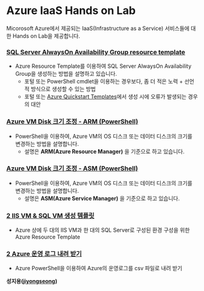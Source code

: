 # Azure IaaS Hands on Lab
Micorosoft Azure에서 제공되는 IaaS(Infrastructure as a Service) 서비스들에 대한 Hands on Lab을 제공합니다.


### [SQL Server AlwaysOn Availability Group resource template](https://github.com/jiyongseong/AzureIaaSHol/tree/master/AzureResourceGroup-AlwaysOnCluster) 
- Azure Resource Template를 이용하여 SQL Server AlwaysOn Availability Group을 생성하는 방법을 설명하고 있습니다.
  - 포털 또는 PowerShell cmdlet을 이용하는 경우보다, 좀 더 적은 노력 + 선언적 방식으로 생성할 수 있는 방법
  - 포털 또는 [Azure Quickstart Templates](https://github.com/Azure/azure-quickstart-templates)에서 생성 시에 오류가 발생되는 경우의 대안

### [Azure VM Disk 크기 조정 - ARM (PowerShell)](https://github.com/jiyongseong/AzureIaaSHol/tree/master/resize-disk-size) 
- PowerShell을 이용하여, Azure VM의 OS 디스크 또는 데이터 디스크의 크기를 변경하는 방법을 설명합니다.
  - 설명은 __ARM(Azure Resource Manager)__ 을 기준으로 하고 있습니다.

### [Azure VM Disk 크기 조정 - ASM (PowerShell)](https://github.com/jiyongseong/AzureIaaSHol/tree/master/resize-disk-size-asm) 
- PowerShell을 이용하여, Azure VM의 OS 디스크 또는 데이터 디스크의 크기를 변경하는 방법을 설명합니다.
  - 설명은 __ASM(Azure Service Manager)__ 을 기준으로 하고 있습니다.
  
### [2 IIS VM & SQL VM 생성 템플릿](https://github.com/jiyongseong/AzureIaaSHol/tree/master/2-iis-vms-sql-vm-template) 
- Azure 상에 두 대의 IIS VM과 한 대의 SQL Server로 구성된 환경 구성을 위한 Azure Resource Template

### [2 Azure 운영 로그 내려 받기](https://github.com/jiyongseong/AzureIaaSHol/tree/master/azure-operation-log) 
- Azure PowerShell을 이용하여 Azure의 운영로그를 csv 파일로 내려 받기


**성지용([jiyongseong](https://github.com/jiyongseong))**
